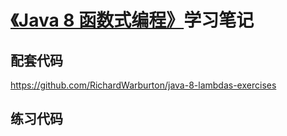 # [《Java 8 函数式编程》](https://www.neat-reader.cn/webapp#/epubreader?bookguid=ab18be60-1f1d-4992-b07c-e9b556077022)学习笔记

## 配套代码

<https://github.com/RichardWarburton/java-8-lambdas-exercises>

## 练习代码
